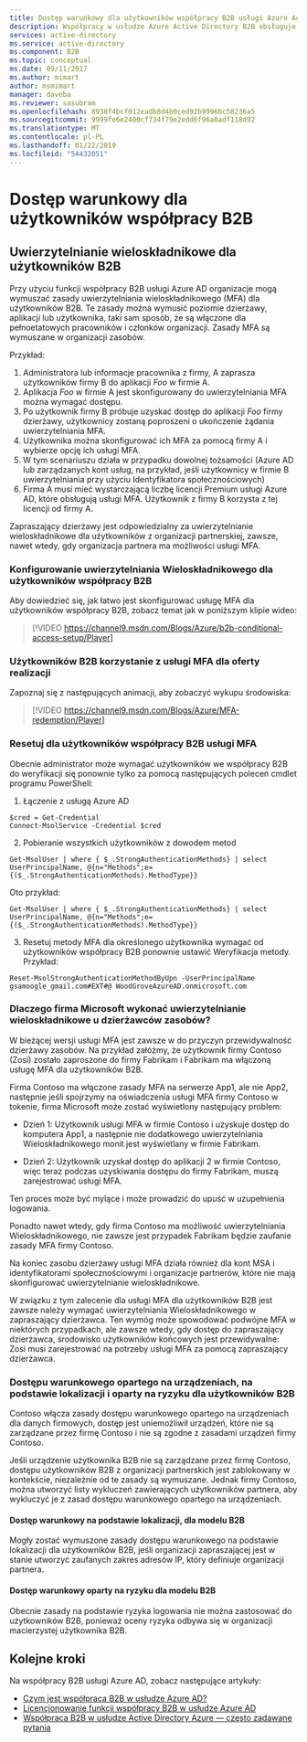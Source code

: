 ```yaml
---
title: Dostęp warunkowy dla użytkowników współpracy B2B usługi Azure Active Directory | Dokumentacja firmy Microsoft
description: Współpracy w usłudze Azure Active Directory B2B obsługuje uwierzytelnianie wieloskładnikowe (MFA) na selektywny dostęp do aplikacji firmowych
services: active-directory
ms.service: active-directory
ms.component: B2B
ms.topic: conceptual
ms.date: 09/11/2017
ms.author: mimart
author: msmimart
manager: daveba
ms.reviewer: sasubram
ms.openlocfilehash: 8938f4bcf012eadb8d4b0ced92b9996bc58236a5
ms.sourcegitcommit: 9999fe6e2400cf734f79e2edd6f96a8adf118d92
ms.translationtype: MT
ms.contentlocale: pl-PL
ms.lasthandoff: 01/22/2019
ms.locfileid: "54432051"
---
```

# <a name="conditional-access-for-b2b-collaboration-users"></a>Dostęp warunkowy dla użytkowników współpracy B2B

## <a name="multi-factor-authentication-for-b2b-users"></a>Uwierzytelnianie wieloskładnikowe dla użytkowników B2B
Przy użyciu funkcji współpracy B2B usługi Azure AD organizacje mogą wymuszać zasady uwierzytelniania wieloskładnikowego (MFA) dla użytkowników B2B. Te zasady można wymusić poziomie dzierżawy, aplikacji lub użytkownika, taki sam sposób, że są włączone dla pełnoetatowych pracowników i członków organizacji. Zasady MFA są wymuszane w organizacji zasobów.

Przykład:
1. Administratora lub informacje pracownika z firmy, A zaprasza użytkowników firmy B do aplikacji *Foo* w firmie A.
2. Aplikacja *Foo* w firmie A jest skonfigurowany do uwierzytelniania MFA można wymagać dostępu.
3. Po użytkownik firmy B próbuje uzyskać dostęp do aplikacji *Foo* firmy dzierżawy, użytkownicy zostaną poproszeni o ukończenie żądania uwierzytelniania MFA.
4. Użytkownika można skonfigurować ich MFA za pomocą firmy A i wybierze opcję ich usługi MFA.
5. W tym scenariuszu działa w przypadku dowolnej tożsamości (Azure AD lub zarządzanych kont usług, na przykład, jeśli użytkownicy w firmie B uwierzytelniania przy użyciu Identyfikatora społecznościowych)
6. Firma A musi mieć wystarczającą liczbę licencji Premium usługi Azure AD, które obsługują usługi MFA. Użytkownik z firmy B korzysta z tej licencji od firmy A.

Zapraszający dzierżawy jest odpowiedzialny za uwierzytelnianie wieloskładnikowe dla użytkowników z organizacji partnerskiej, zawsze, nawet wtedy, gdy organizacja partnera ma możliwości usługi MFA.

### <a name="setting-up-mfa-for-b2b-collaboration-users"></a>Konfigurowanie uwierzytelniania Wieloskładnikowego dla użytkowników współpracy B2B
Aby dowiedzieć się, jak łatwo jest skonfigurować usługę MFA dla użytkowników współpracy B2B, zobacz temat jak w poniższym klipie wideo:

>[!VIDEO https://channel9.msdn.com/Blogs/Azure/b2b-conditional-access-setup/Player]

### <a name="b2b-users-mfa-experience-for-offer-redemption"></a>Użytkowników B2B korzystanie z usługi MFA dla oferty realizacji
Zapoznaj się z następujących animacji, aby zobaczyć wykupu środowiska:

>[!VIDEO https://channel9.msdn.com/Blogs/Azure/MFA-redemption/Player]

### <a name="mfa-reset-for-b2b-collaboration-users"></a>Resetuj dla użytkowników współpracy B2B usługi MFA
Obecnie administrator może wymagać użytkowników we współpracy B2B do weryfikacji się ponownie tylko za pomocą następujących poleceń cmdlet programu PowerShell:

1. Łączenie z usługą Azure AD

  ```
  $cred = Get-Credential
  Connect-MsolService -Credential $cred
  ```
2. Pobieranie wszystkich użytkowników z dowodem metod

  ```
  Get-MsolUser | where { $_.StrongAuthenticationMethods} | select UserPrincipalName, @{n="Methods";e={($_.StrongAuthenticationMethods).MethodType}}
  ```
  Oto przykład:

  ```
  Get-MsolUser | where { $_.StrongAuthenticationMethods} | select UserPrincipalName, @{n="Methods";e={($_.StrongAuthenticationMethods).MethodType}}
  ```

3. Resetuj metody MFA dla określonego użytkownika wymagać od użytkowników współpracy B2B ponownie ustawić Weryfikacja metody. Przykład:

  ```
  Reset-MsolStrongAuthenticationMethodByUpn -UserPrincipalName gsamoogle_gmail.com#EXT#@ WoodGroveAzureAD.onmicrosoft.com
  ```

### <a name="why-do-we-perform-mfa-at-the-resource-tenancy"></a>Dlaczego firma Microsoft wykonać uwierzytelnianie wieloskładnikowe u dzierżawców zasobów?

W bieżącej wersji usługi MFA jest zawsze w do przyczyn przewidywalność dzierżawy zasobów. Na przykład załóżmy, że użytkownik firmy Contoso (Zosi) zostało zaproszone do firmy Fabrikam i Fabrikam ma włączoną usługę MFA dla użytkowników B2B.

Firma Contoso ma włączone zasady MFA na serwerze App1, ale nie App2, następnie jeśli spojrzymy na oświadczenia usługi MFA firmy Contoso w tokenie, firma Microsoft może zostać wyświetlony następujący problem:

* Dzień 1: Użytkownik usługi MFA w firmie Contoso i uzyskuje dostęp do komputera App1, a następnie nie dodatkowego uwierzytelniania Wieloskładnikowego monit jest wyświetlany w firmie Fabrikam.

* Dzień 2: Użytkownik uzyskał dostęp do aplikacji 2 w firmie Contoso, więc teraz podczas uzyskiwania dostępu do firmy Fabrikam, muszą zarejestrować usługi MFA.

Ten proces może być mylące i może prowadzić do upuść w uzupełnienia logowania.

Ponadto nawet wtedy, gdy firma Contoso ma możliwość uwierzytelniania Wieloskładnikowego, nie zawsze jest przypadek Fabrikam będzie zaufanie zasady MFA firmy Contoso.

Na koniec zasobu dzierżawy usługi MFA działa również dla kont MSA i identyfikatorami społecznościowymi i organizacje partnerów, które nie mają skonfigurować uwierzytelnianie wieloskładnikowe.

W związku z tym zalecenie dla usługi MFA dla użytkowników B2B jest zawsze należy wymagać uwierzytelniania Wieloskładnikowego w zapraszający dzierżawca. Ten wymóg może spowodować podwójne MFA w niektórych przypadkach, ale zawsze wtedy, gdy dostęp do zapraszający dzierżawca, środowisko użytkowników końcowych jest przewidywalne: Zosi musi zarejestrować na potrzeby usługi MFA za pomocą zapraszający dzierżawca.

### <a name="device-based-location-based-and-risk-based-conditional-access-for-b2b-users"></a>Dostępu warunkowego opartego na urządzeniach, na podstawie lokalizacji i oparty na ryzyku dla użytkowników B2B

Contoso włącza zasady dostępu warunkowego opartego na urządzeniach dla danych firmowych, dostęp jest uniemożliwił urządzeń, które nie są zarządzane przez firmę Contoso i nie są zgodne z zasadami urządzeń firmy Contoso.

Jeśli urządzenie użytkownika B2B nie są zarządzane przez firmę Contoso, dostępu użytkowników B2B z organizacji partnerskich jest zablokowany w kontekście, niezależnie od te zasady są wymuszane. Jednak firmy Contoso, można utworzyć listy wykluczeń zawierających użytkowników partnera, aby wykluczyć je z zasad dostępu warunkowego opartego na urządzeniach.

#### <a name="location-based-conditional-access-for-b2b"></a>Dostęp warunkowy na podstawie lokalizacji, dla modelu B2B

Mogły zostać wymuszone zasady dostępu warunkowego na podstawie lokalizacji dla użytkowników B2B, jeśli organizacji zapraszającej jest w stanie utworzyć zaufanych zakres adresów IP, który definiuje organizacji partnera.

#### <a name="risk-based-conditional-access-for-b2b"></a>Dostęp warunkowy oparty na ryzyku dla modelu B2B

Obecnie zasady na podstawie ryzyka logowania nie można zastosować do użytkowników B2B, ponieważ oceny ryzyka odbywa się w organizacji macierzystej użytkownika B2B.

## <a name="next-steps"></a>Kolejne kroki

Na współpracy B2B usługi Azure AD, zobacz następujące artykuły:

* [Czym jest współpraca B2B w usłudze Azure AD?](what-is-b2b.md)
* [Licencjonowanie funkcji współpracy B2B w usłudze Azure AD](licensing-guidance.md)
* [Współpraca B2B w usłudze Active Directory Azure — często zadawane pytania](faq.md)
